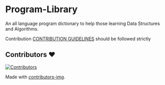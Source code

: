 # Program-Library
An all language program dictionary to help those learning Data Structures and Algorithms.

Contribution [CONTRIBUTION GUIDELINES](https://github.com/AQUIB-ZAMAN/Program-Library/blob/master/CONTRIBUTING.md) should be followed strictly 

## Contributors ❤️ 
[![Contributors](https://img.shields.io/badge/Contributors-2-orange.svg?style=flat-square)](#contributors-)



Made with [contributors-img](https://contributors-img.web.app).
